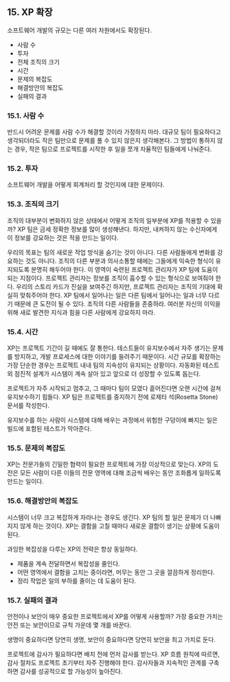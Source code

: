 
## 15. XP 확장

소프트웨어 개발의 규모는 다른 여러 차원에서도 확장된다. 

* 사람 수
* 투자
* 전체 조직의 크기
* 시간
* 문제의 복잡도
* 해결방안의 복잡도
* 실패의 결과

### 15.1. 사람 수

반드시 어려운 문제를 사람 수가 해결할 것이라 가정하지 마라. 
대규모 팀이 필요하다고 생각되더라도 작은 팀만으로 문제를 풀 수 있지 않은지 생각해본다. 
그 방법이 통하지 않는 경우, 작은 팀으로 프로젝트를 시작한 후 일을 쪼개 자율적인 팀들에게 나눠준다. 

### 15.2. 투자

소프트웨어 개발을 어떻게 회계처리 할 것인지에 대한 문제이다. 

### 15.3. 조직의 크기

조직의 대부분이 변화하지 않은 상태에서 어떻게 조직의 일부분에 XP를 적용할 수 있을까? 
XP 팀은 금세 정확한 정보를 많이 생성해낸다. 
하지만, 내켜하지 않는 수신자에게 이 정보를 강요하는 것은 적을 만드는 일이다. 

우리의 목표는 팀의 새로운 작업 방식을 숨기는 것이 아니다. 
다른 사람들에게 변화를 강요하는 것도 아니다. 
조직의 다른 부분과 의사소통할 때에는 그들에게 익숙한 형식이 유지되도록 분명히 해두어야 한다. 
이 영역이 숙련된 프로젝트 관리자가 XP 팀에 도움이 되는 지점이다. 
프로젝트 관리자는 정보를 조직이 흡수할 수 있는 형식으로 보여줘야 한다. 
우리의 스토리 카드가 진실을 보여주긴 하지만, 프로젝트 관리자는 조직의 기대에 확실히 맞춰주어야 한다. 
XP 팀에서 일어나는 일은 다른 팀에서 일어나는 일과 너무 다르기 때문에 큰 도전이 될 수 있다. 
조직의 다른 사람들을 존중하라. 
여러분 자신의 이익을 위해 새로 발견한 지식과 힘을 다른 사람에게 강요하지 마라. 

### 15.4. 시간

XP는 프로젝트 기간이 길 때에도 잘 통한다. 
테스트들이 유지보수에서 자주 생기는 문제를 방지하고, 개발 프로세스에 대한 이야기를 들려주기 때문이다. 
시간 규모를 확장하는 가장 단순한 경우는 프로젝트 내내 팀의 지속성이 유지되는 상황이다. 
자동화된 테스트외 점진적 설계가 시스템이 계속 살아 있고 앞으로 더 성장할 수 있도록 돕는다. 

프로젝트가 자주 시작되고 멈추고, 그 때마다 팀이 모였다 흩어진다면 오랜 시간에 걸쳐 유지보수하기 힘들다. 
XP 팀은 프로젝트를 중지하기 전에 로제타 석(Rosetta Stone) 문서를 작성한다. 

유지보수를 하는 사람이 시스템에 대해 배우는 과정에서 위험한 구덩이에 빠지는 일은 빌드에 포함된 테스트가 막아준다.

### 15.5. 문제의 복잡도

XP는 전문가들의 긴밀한 협력이 필요한 프로젝트에 가장 이상적으로 맞는다. 
XP의 도전은 모든 사람이 다른 이들의 전문 영역에 대해 조금씩 배우는 동안 조화롭게 일하도록 만드는 일이다. 

### 15.6. 해결방안의 복잡도

시스템이 너무 크고 복잡하게 자라나는 경우도 생긴다. 
XP 팀의 할 일은 문제가 더 나빠지지 않게 하는 것이다. 
XP는 결함을 고칠 때마다 새로운 결함이 생기는 상황에 도움이 된다. 

과잉한 복잡성을 다루는 XP의 전략은 항상 동일하다. 

* 제품을 계속 전달하면서 복잡성을 줄인다.
* 어떤 영역에서 결함을 고치는 중이라면, 머무는 동안 그 곳을 깔끔하게 정리한다. 
* 정리 작업은 일의 부하를 줄이는 데 도움이 된다. 

### 15.7. 실패의 결과

안전이나 보안이 매우 중요한 프로젝트에서 XP를 어떻게 사용할까? 
가장 중요한 가치는 안전 또는 보안이므로 규칙 가운데 몇 개를 바꾼다. 

생명이 중요하다면 당연히 생명, 보안이 중요하다면 당연히 보안을 최고 가치로 둔다. 

프로젝트에 감사가 필요하다면 배치 전에 먼저 감사를 받는다. 
XP 흐름 원칙에 따르면, 감사 절차도 프로젝트 초기부터 자주 진행해야 한다. 
감사자들과 지속적인 관계를 구축하면 감사를 성공적으로 할 가능성이 높아진다.  
